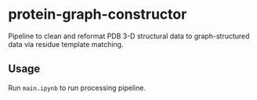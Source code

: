 # protein-graph-constructor
Pipeline to clean and reformat PDB 3-D structural data to graph-structured data via residue template matching.

## Usage
Run `main.ipynb` to run processing pipeline.
